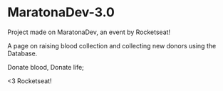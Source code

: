 # MaratonaDev-3.0

Project made on MaratonaDev, an event by Rocketseat!

A page on raising blood collection and collecting new donors using the Database.

Donate blood, Donate life;

<3 Rocketseat!
